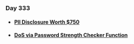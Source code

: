 ### Day 333

#### [<ul><li>PII Disclosure Worth $750</ul></li>](https://vijetareigns.medium.com/pii-disclosure-worth-750-758b72e7e8ca)
#### [<ul><li>DoS via Password Strength Checker Function</ul></li>](https://sawmj.github.io/posts/DOS-via-password-strength-checker/)
